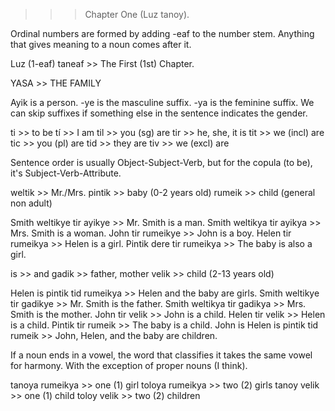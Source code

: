 
>>> Chapter One (Luz tanoy). 

Ordinal numbers are formed by adding -eaf to the number stem. Anything that gives meaning to a noun comes after it. 

Luz (1-eaf) taneaf >> The First (1st) Chapter. 

YASA >> THE FAMILY 

Ayik is a person.
-ye is the masculine suffix.
-ya is the feminine suffix.
We can skip suffixes if something else in the sentence indicates the gender. 

ti >> to be
tí >> I am
til >> you (sg) are
tir >> he, she, it is
tit >> we (incl) are
tic >> you (pl) are
tid >> they are
tiv >> we (excl) are

Sentence order is usually Object-Subject-Verb, but for the copula (to be), it's Subject-Verb-Attribute.  

weltik >> Mr./Mrs.
pintik >> baby (0-2 years old)
rumeik >> child (general non adult)

Smith weltikye tir ayikye >> Mr. Smith is a man. 
Smith weltikya tir ayikya >> Mrs. Smith is a woman. 
John tir rumeikye >> John is a boy. 
Helen tir rumeikya >> Helen is a girl. 
Pintik dere tir rumeikya >> The baby is also a girl. 

is >> and
gadik >> father, mother
velik >> child (2-13 years old)

Helen is pintik tid rumeikya >> Helen and the baby are girls. 
Smith weltikye tir gadikye >> Mr. Smith is the father. 
Smith weltikya tir gadikya >> Mrs. Smith is the mother. 
John tir velik >> John is a child. 
Helen tir velik >> Helen is a child. 
Pintik tir rumeik >> The baby is a child. 
John is Helen is pintik tid rumeik >> John, Helen, and the baby are children. 

If a noun ends in a vowel, the word that classifies it takes the same vowel for harmony. With the exception of proper nouns (I think).

tanoya rumeikya >> one (1) girl 
toloya rumeikya >> two (2) girls 
tanoy velik >> one (1) child 
toloy velik >> two (2) children 
